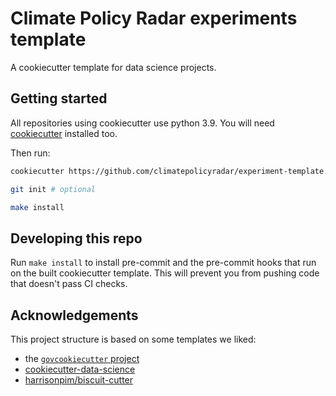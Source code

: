 # Climate Policy Radar experiments template

A cookiecutter template for data science projects.

## Getting started

All repositories using cookiecutter use python 3.9. You will need [cookiecutter](https://cookiecutter.readthedocs.io/en/latest/installation.html) installed too.

Then run:

``` bash
cookiecutter https://github.com/climatepolicyradar/experiment-template.git

git init # optional

make install
```

## Developing this repo

Run `make install` to install pre-commit and the pre-commit hooks that run on the built cookiecutter template. This will prevent you from pushing code that doesn't pass CI checks.

## Acknowledgements

This project structure is based on some templates we liked:

* the [`govcookiecutter` project](https://github.com/best-practice-and-impact/govcookiecutter)
* [cookiecutter-data-science](https://github.com/drivendata/cookiecutter-data-science)
* [harrisonpim/biscuit-cutter](https://github.com/harrisonpim/biscuit-cutter)
